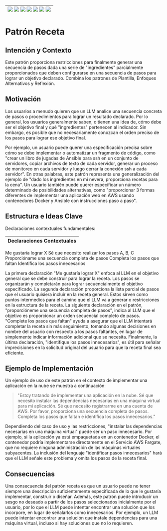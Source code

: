 <div align=right>

|[![](https://img.shields.io/badge/-Inicio-FFF?style=flat&logo=Emlakjet&logoColor=black)](/README.md) [![](https://img.shields.io/badge/-Introducción-FFF?style=flat)](/documentos/intro.md) [![](https://img.shields.io/badge/-Panorámica-FFF?style=flat)](/documentos/panorámica.md) [![](https://img.shields.io/badge/-Prompts-FFF?style=flat)](/documentos/prompts/README.md) [![](https://img.shields.io/badge/-Ingeniería_de_prompts-FFF?style=flat)](/documentos/ingenieriaDePrompts/README.md) [![](https://img.shields.io/badge/-Patrones-FFF?style=flat)](/documentos/ingenieriaDePrompts/patrones/README.md) [![](https://img.shields.io/badge/-Casos_de_uso-FFF?style=flat)](/documentos/casosDeUso/README.md)|
|-|

</div>

# Patrón Receta

## Intención y Contexto

Este patrón proporciona restricciones para finalmente generar una secuencia de pasos dada una serie de "ingredientes" parcialmente proporcionados que deben configurarse en una secuencia de pasos para lograr un objetivo declarado. Combina los patrones de Plantilla, Enfoques Alternativos y Reflexión.

## Motivación

Los usuarios a menudo quieren que un LLM analice una secuencia concreta de pasos o procedimientos para lograr un resultado declarado. Por lo general, los usuarios generalmente saben, o tienen una idea de, cómo debe ser el objetivo final y qué "ingredientes" pertenecen al indicador. Sin embargo, es posible que no necesariamente conozcan el orden preciso de los pasos para lograr ese objetivo final.

Por ejemplo, un usuario puede querer una especificación precisa sobre cómo se debe implementar o automatizar un fragmento de código, como "crear un libro de jugadas de Ansible para ssh en un conjunto de servidores, copiar archivos de texto de cada servidor, generar un proceso de monitoreo en cada servidor y luego cerrar la conexión ssh a cada servidor". En otras palabras, este patrón representa una generalización del ejemplo de "dado los ingredientes en mi nevera, proporciona recetas para la cena". Un usuario también puede querer especificar un número determinado de posibilidades alternativas, como "proporcionar 3 formas diferentes de implementar una aplicación web en AWS usando contenedores Docker y Ansible con instrucciones paso a paso".

## Estructura e Ideas Clave

Declaraciones contextuales fundamentales:

|Declaraciones Contextuales
|-|
Me gustaría lograr X
Sé que necesito realizar los pasos A, B, C
Proporcióname una secuencia completa de pasos
Completa los pasos que faltan
Identifica los pasos innecesarios

La primera declaración "Me gustaría lograr X" enfoca al LLM en el objetivo general que se debe construir para lograr la receta. Los pasos se organizarán y completarán para lograr secuencialmente el objetivo especificado. La segunda declaración proporciona la lista parcial de pasos que el usuario quisiera incluir en la receta general. Estos sirven como puntos intermedios para el camino que el LLM va a generar o restricciones en la estructura de la receta. La siguiente declaración en el patrón, "proporcióneme una secuencia completa de pasos", indica al LLM que el objetivo es proporcionar un orden secuencial completo de pasos. "Complete los pasos que faltan" ayuda a asegurar que el LLM intentará completar la receta sin más seguimiento, tomando algunas decisiones en nombre del usuario con respecto a los pasos faltantes, en lugar de simplemente indicar información adicional que se necesita. Finalmente, la última declaración, "identifique los pasos innecesarios", es útil para señalar imprecisiones en la solicitud original del usuario para que la receta final sea eficiente.

## Ejemplo de Implementación

Un ejemplo de uso de este patrón en el contexto de implementar una aplicación en la nube se muestra a continuación:

> "Estoy tratando de implementar una aplicación en la nube. Sé que necesito instalar las dependencias necesarias en una máquina virtual para mi aplicación. Sé que necesito registrarme en una cuenta de AWS. Por favor, proporciona una secuencia completa de pasos. Completa los pasos que faltan e identifica los pasos innecesarios."

Dependiendo del caso de uso y las restricciones, "instalar las dependencias necesarias en una máquina virtual" puede ser un paso innecesario. Por ejemplo, si la aplicación ya está empaquetada en un contenedor Docker, el contenedor podría implementarse directamente en el Servicio AWS Fargate, que no requiere ninguna administración de las máquinas virtuales subyacentes. La inclusión del lenguaje "identificar pasos innecesarios" hará que el LLM señale este problema y omita los pasos de la receta final.

## Consecuencias

Una consecuencia del patrón receta es que un usuario puede no tener siempre una descripción suficientemente especificada de lo que le gustaría implementar, construir o diseñar. Además, este patrón puede introducir un sesgo no deseado a partir de los pasos seleccionados inicialmente por el usuario, por lo que el LLM puede intentar encontrar una solución que los incorpore, en lugar de señalarlos como innecesarios. Por ejemplo, un LLM puede intentar encontrar una solución que instale dependencias para una máquina virtual, incluso si hay soluciones que no lo requieren.
